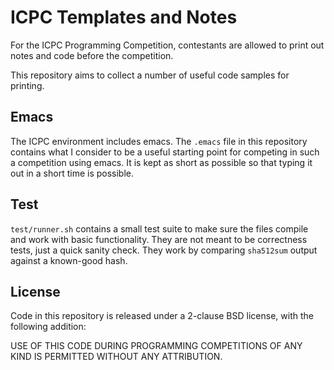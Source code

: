# ICPC Templates and Notes

For the ICPC Programming Competition, contestants are allowed to print out
notes and code before the competition.

This repository aims to collect a number of useful code samples for printing.

## Emacs

The ICPC environment includes emacs. The `.emacs` file in this repository
contains what I consider to be a useful starting point for competing in such a
competition using emacs. It is kept as short as possible so that typing it out
in a short time is possible.

## Test

`test/runner.sh` contains a small test suite to make sure the files compile and
work with basic functionality. They are not meant to be correctness tests, just
a quick sanity check. They work by comparing `sha512sum` output against a
known-good hash.

## License

Code in this repository is released under a 2-clause BSD license, with the
following addition:

USE OF THIS CODE DURING PROGRAMMING COMPETITIONS OF ANY KIND IS PERMITTED
WITHOUT ANY ATTRIBUTION.
